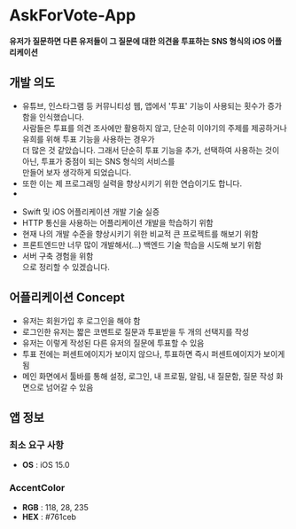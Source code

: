 # AskForVote-App
**유저가 질문하면 다른 유저들이 그 질문에 대한 의견을 투표하는 SNS 형식의 iOS 어플리케이션**

## 개발 의도
* 유튜브, 인스타그램 등 커뮤니티성 웹, 앱에서 '투표' 기능이 사용되는 횟수가 증가함을 인식했습니다.
<br>사람들은 투표를 의견 조사에만 활용하지 않고, 단순히 이야기의 주제를 제공하거나 유희를 위해 투표 기능을 사용하는 경우가
<br>더 많은 것 같았습니다. 그래서 단순히 투표 기능을 추가, 선택하여 사용하는 것이 아닌, 투표가 중점이 되는 SNS 형식의 서비스를
<br>만들어 보자 생각하게 되었습니다.
* 또한 이는 제 프로그래밍 실력을 향상시키기 위한 연습이기도 합니다.
* 
- Swift 밎 iOS 어플리케이션 개발 기술 실증
- HTTP 통신을 사용하는 어플리케이션 개발을 학습하기 위함
- 현재 나의 개발 수준을 향상시키기 위한 비교적 큰 프로젝트를 해보기 위함
- 프론트엔드만 너무 많이 개발해서(...) 백엔드 기술 학습을 시도해 보기 위함
- 서버 구축 경험을 위함
<br>으로 정리할 수 있겠습니다.

## 어플리케이션 Concept
- 유저는 회원가입 후 로그인을 해야 함
- 로그인한 유저는 짧은 코멘트로 질문과 투표받을 두 개의 선택지를 작성
- 유저는 이렇게 작성된 다른 유저의 질문에 투표할 수 있음
- 투표 전에는 퍼센트에이지가 보이지 않으나, 투표하면 즉시 퍼센트에이지가 보이게 됨
- 메인 화면에서 툴바를 통해 설정, 로그인, 내 프로필, 알림, 내 질문함, 질문 작성 화면으로 넘어갈 수 있음

## 앱 정보
### 최소 요구 사항

- **OS** : iOS 15.0

### AccentColor

- **RGB** : 118, 28, 235
- **HEX** : #761ceb

